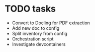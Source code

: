 # TODO tasks

- Convert to Docling for PDF extraction
- Add new doc to config
- Split inventory from config
- Orchestration script
- Investigate devcontainers
